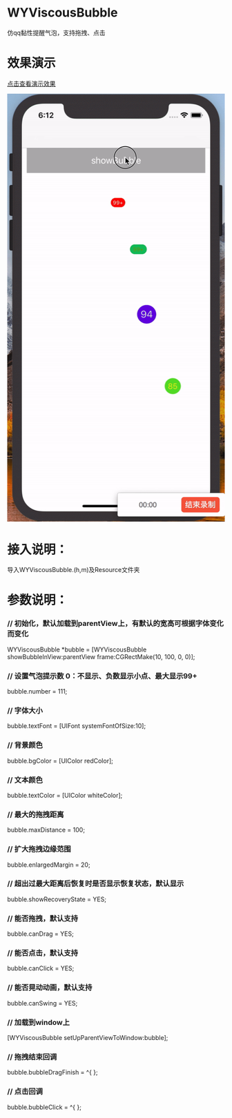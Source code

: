 # WYViscousBubble
仿qq黏性提醒气泡，支持拖拽、点击

# 效果演示
[点击查看演示效果](https://github.com/shanpengtao/WYViscousBubble/blob/master/%E6%95%88%E6%9E%9C%E6%BC%94%E7%A4%BA.mp4)

![点击查看演示效果](https://github.com/shanpengtao/WYViscousBubble/blob/master/%E6%95%88%E6%9E%9C%E6%BC%94%E7%A4%BA.gif)

# 接入说明：
导入WYViscousBubble.(h,m)及Resource文件夹

# 参数说明：
### // 初始化，默认加载到parentView上，有默认的宽高可根据字体变化而变化
WYViscousBubble *bubble = [WYViscousBubble showBubbleInView:parentView frame:CGRectMake(10, 100, 0, 0)];
### // 设置气泡提示数 0：不显示、负数显示小点、最大显示99+ 
bubble.number = 111;
### // 字体大小
bubble.textFont = [UIFont systemFontOfSize:10];
### // 背景颜色
bubble.bgColor = [UIColor redColor];
### // 文本颜色
bubble.textColor = [UIColor whiteColor];
### // 最大的拖拽距离
bubble.maxDistance = 100;
### // 扩大拖拽边缘范围
bubble.enlargedMargin = 20;
### // 超出过最大距离后恢复时是否显示恢复状态，默认显示
bubble.showRecoveryState = YES;
### // 能否拖拽，默认支持
bubble.canDrag = YES;
### // 能否点击，默认支持
bubble.canClick = YES;
### // 能否晃动动画，默认支持
bubble.canSwing = YES;
### // 加载到window上
[WYViscousBubble setUpParentViewToWindow:bubble];
### // 拖拽结束回调
bubble.bubbleDragFinish = ^{
};
### // 点击回调
bubble.bubbleClick = ^{
};
